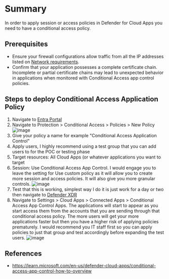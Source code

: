 # Summary
In order to apply session or access policies in Defender for Cloud Apps you need to have a conditional access policy.

## Prerequisites
* Ensure your firewall configurations allow traffic from all the IP addresses listed on [Network requirements](https://learn.microsoft.com/en-us/defender-cloud-apps/network-requirements).
* Confirm that your application possesses a complete certificate chain. Incomplete or partial certificate chains may lead to unexpected behavior in applications when monitored with Conditional Access app control policies.

## Steps to deploy Conditional Access Application Policy

1. Navigate to [Entra Portal](https://entra.microsoft.com/)
2. Navigate to Protection > Conditional Access > Policies > New Policy
![image](https://github.com/user-attachments/assets/dd2d43de-ae3f-4344-8061-6b442683a9eb)
3. Give your policy a name for example "Conditional Access Application Control"
4. Apply users, I highly recommend using a test group that you can add users to for the POC or testing phase
5. Target resources: All Cloud Apps (or whatever applications you want to target
6. Session: Use Conditional Access App Control. I would engage you to leave the setting for Use custom policy as it will allow you to create more session and access policies. It will also give you more granular controls.
![image](https://github.com/user-attachments/assets/181492d1-414f-4232-907f-79bf38ff4550)
7. Test that this is working, simplest way I do it is just work for a day or two then navigate to [Defender XDR](https://security.microsoft.com)
8. Navigate to Settings > Cloud Apps > Connected Apps > Conditional Access App Control Apps. The applications will start to appear as you start access them from the accounts that you are sending through that conditional access policy. The more users will get your more applications faster but then you have a higher risk of applying policies prematurely. I would recommend you IT staff first so you can apply policies to just that group and test accordingly before expanding the test users.
![image](https://github.com/user-attachments/assets/1cd026b4-08c6-4d3f-afa3-7f2f8ec47a19)

## References
* https://learn.microsoft.com/en-us/defender-cloud-apps/conditional-access-app-control-how-to-overview